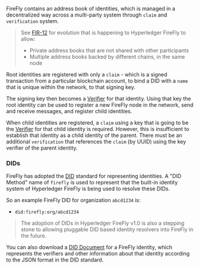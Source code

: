 FireFly contains an address book of identities, which is managed in a decentralized
way across a multi-party system through `claim` and `verification` system.

> See [FIR-12](https://github.com/hyperledger/firefly-fir/pull/12) for evolution
> that is happening to Hyperledger FireFly to allow:
>
> - Private address books that are not shared with other participants
> - Multiple address books backed by different chains, in the same node

Root identities are registered with only a `claim` - which is a signed
transaction from a particular blockchain account, to bind a DID with a
`name` that is unique within the network, to that signing key.

The signing key then becomes a [Verifier](./verifier.md) for that identity.
Using that key the root identity can be used to register a new FireFly node
in the network, send and receive messages, and register child identities.

When child identities are registered, a `claim` using a key that is going
to be the [Verifier](./verifier.md) for that child identity is required.
However, this is insufficient to establish that identity as a child identity
of the parent. There must be an additional `verification` that references
the `claim` (by UUID) using the key verifier of the parent identity.

### DIDs

FireFly has adopted the [DID](https://www.w3.org/TR/did-core/) standard for
representing identities. A "DID Method" name of `firefly` is used to represent
that the built-in identity system of Hyperledger FireFly is being used
to resolve these DIDs.

So an example FireFly DID for organization `abcd1234` is:

- `did:firefly:org/abcd1234`

> The adoption of DIDs in Hyperledger FireFly v1.0 is also a stepping stone
> to allowing pluggable DID based identity resolvers into FireFly in the future.

You can also download a [DID Document](https://www.w3.org/TR/did-core/#dfn-did-documents)
for a FireFly identity, which represents the verifiers and other information about
that identity according to the JSON format in the DID standard.
